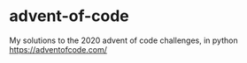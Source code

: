 # advent-of-code

My solutions to the 2020 advent of code challenges, in python    
https://adventofcode.com/
